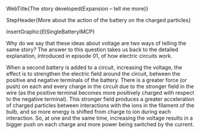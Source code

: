 WebTitle{The story developed(Expansion &ndash; tell me more)}

StepHeader{More about the action of the battery on the charged particles}

InsertGraphic{ElSingleBatteryIMCP}

Why do we say that these ideas about voltage are two ways of telling the same story? The answer to this question takes us back to the detailed explanation, introduced in episode 01, of how electric circuits work.

When a second battery is added to a circuit, increasing the voltage, the effect is to strengthen the electric field around the circuit, between the positive and negative terminals of the battery. There is a greater force (or push) on each and every charge in the circuit due to the stronger field in the wire (as the positive terminal becomes more positively charged with respect to the negative terminal). This stronger field produces a greater acceleration of charged particles between interactions with the ions in the filament of the bulb, and so more energy is shifted from charge to ion during each interaction. So, at one and the same time, increasing the voltage results in a bigger push on each charge and more power being switched by the current.

